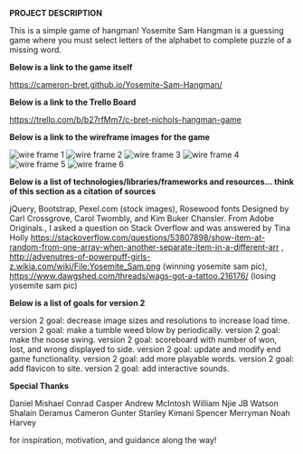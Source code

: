 **PROJECT DESCRIPTION**

This is a simple game of hangman! Yosemite Sam Hangman is a guessing game where you must select letters of the alphabet to complete puzzle of a missing word.

**Below is a link to the game itself**

https://cameron-bret.github.io/Yosemite-Sam-Hangman/

**Below is a link to the Trello Board**

https://trello.com/b/b27rfMm7/c-bret-nichols-hangman-game

**Below is a link to the wireframe images for the game**

![wire frame 1](wireframe/IMG_20181214_112304553.jpg)
![wire frame 2](wireframe/IMG_20181214_112313639.jpg)
![wire frame 3](wireframe/IMG_20181214_112328159.jpg)
![wire frame 4](wireframe/IMG_20181214_112341068.jpg)
![wire frame 5](wireframe/IMG_20181214_112350384.jpg)
![wire frame 6](wireframe/IMG_20181214_112407171.jpg)

**Below is a list of technologies/libraries/frameworks and resources... think of this section as a citation of sources**

jQuery, Bootstrap, Pexel.com (stock images), Rosewood fonts
Designed by Carl Crossgrove, Carol Twombly, and Kim Buker Chansler. From Adobe Originals., I asked a question on Stack Overflow and was answered by Tina Holly https://stackoverflow.com/questions/53807898/show-item-at-random-from-one-array-when-another-separate-item-in-a-different-arr , http://advenutres-of-powerpuff-girls-z.wikia.com/wiki/File:Yosemite_Sam.png (winning yosemite sam pic), https://www.dawgshed.com/threads/wags-got-a-tattoo.216176/ (losing yosemite sam pic)

**Below is a list of goals for version 2**

version 2 goal: decrease image sizes and resolutions to increase load time.
version 2 goal: make a tumble weed blow by periodically.
version 2 goal: make the noose swing.
version 2 goal: scoreboard with number of won, lost, and wrong displayed to side.
version 2 goal: update and modify end game functionality.
version 2 goal: add more playable words.
version 2 goal: add flavicon to site.
version 2 goal: add interactive sounds.

**Special Thanks**

Daniel Mishael
Conrad Casper
Andrew McIntosh
William Njie
JB Watson
Shalain Deramus
Cameron Gunter
Stanley Kimani
Spencer Merryman
Noah Harvey

for inspiration, motivation, and guidance along the way!